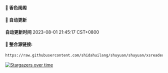 #### 🚩 香色闺阁

#### 🚩 自动更新
**自动更新时间** 2023-08-01 21:45:17 CST+0800


#### 🚩 整合源链接:
 ``` bash
https://raw.githubusercontent.com/shidahuilang/shuyuan/shuyuan/xsreader/new/resources.txt
 ```
[![Stargazers over time](https://starchart.cc/shidahuilang/shuyuan.svg)](https://starchart.cc/shidahuilang/shuyuan)

